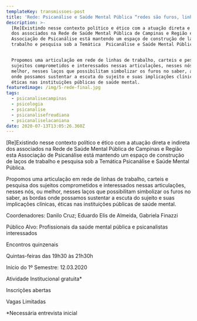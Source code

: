```yaml
---
templateKey: transmissoes-post
title: 'Rede: Psicanálise e Saúde Mental Pública “redes são furos, linhas e nós...”'
description: >-
  [Re]Existindo nesse contexto político e ético com a atuação direta e indireta
  dos associados na Rede de Saúde Mental Pública de Campinas e Região esta
  Associação de Psicanálise está mantendo um espaço de construção de laços de
  trabalho e pesquisa sob a Temática  Psicanálise e Saúde Mental Pública.


  Propomos uma articulação em rede de linhas de trabalho, carteis e pesquisa dos
  sujeitos comprometidos e interessados nessas articulações, nesses nós, ou
  melhor, nesses laços que possibilitam simbolizar os furos no saber, as bordas
  onde possamos sustentar a escuta do sujeito e suas implicações clínicas,
  éticas nas instituições públicas de saúde mental.
featuredimage: /img/5-rede-final.jpg
tags:
  - psicanalisecampinas
  - psicologia
  - psicanalise
  - psicanalisefreudiana
  - psicanaliselacaniana
date: 2020-07-13T13:05:26.360Z
---
```

\[Re]Existindo nesse contexto político e ético com a atuação direta e indireta dos associados na Rede de Saúde Mental Pública de Campinas e Região esta Associação de Psicanálise está mantendo um espaço de construção de laços de trabalho e pesquisa sob a Temática  Psicanálise e Saúde Mental Pública.

Propomos uma articulação em rede de linhas de trabalho, carteis e pesquisa dos sujeitos comprometidos e interessados nessas articulações, nesses nós, ou melhor, nesses laços que possibilitam simbolizar os furos no saber, as bordas onde possamos sustentar a escuta do sujeito e suas implicações clínicas, éticas nas instituições públicas de saúde mental.

Coordenadores: Danilo Cruz; Eduardo Elis de Almeida, Gabriela Finazzi

Público Alvo: Profissionais da saúde mental pública e psicanalistas interessados

Encontros quinzenais

Quintas-feiras das 19h30 às 21h30h

Início do 1º Semestre: 12.03.2020

Atividade Institucional gratuita*

Inscrições abertas

 Vagas Limitadas

\*Necessária entrevista inicial
